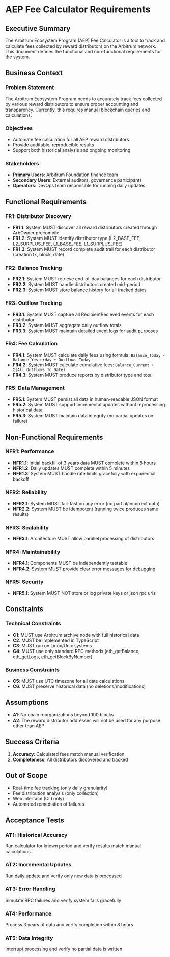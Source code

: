 # AEP Fee Calculator Requirements

## Executive Summary

The Arbitrum Ecosystem Program (AEP) Fee Calculator is a tool to track and calculate fees collected by reward distributors on the Arbitrum network. This document defines the functional and non-functional requirements for the system.

## Business Context

### Problem Statement

The Arbitrum Ecosystem Program needs to accurately track fees collected by various reward distributors to ensure proper accounting and transparency. Currently, this requires manual blockchain queries and calculations.

### Objectives

- Automate fee calculation for all AEP reward distributors
- Provide auditable, reproducible results
- Support both historical analysis and ongoing monitoring

### Stakeholders

- **Primary Users**: Arbitrum Foundation finance team
- **Secondary Users**: External auditors, governance participants
- **Operators**: DevOps team responsible for running daily updates

## Functional Requirements

### FR1: Distributor Discovery

- **FR1.1**: System MUST discover all reward distributors created through ArbOwner precompile
- **FR1.2**: System MUST identify distributor type (L2_BASE_FEE, L2_SURPLUS_FEE, L1_BASE_FEE, L1_SURPLUS_FEE)
- **FR1.3**: System MUST record complete audit trail for each distributor (creation tx, block, date)

### FR2: Balance Tracking

- **FR2.1**: System MUST retrieve end-of-day balances for each distributor
- **FR2.2**: System MUST handle distributors created mid-period
- **FR2.3**: System MUST store balance history for all tracked dates

### FR3: Outflow Tracking

- **FR3.1**: System MUST capture all RecipientRecieved events for each distributor
- **FR3.2**: System MUST aggregate daily outflow totals
- **FR3.3**: System MUST maintain detailed event logs for audit purposes

### FR4: Fee Calculation

- **FR4.1**: System MUST calculate daily fees using formula: `Balance_Today - Balance_Yesterday + Outflows_Today`
- **FR4.2**: System MUST calculate cumulative fees: `Balance_Current + Σ(All_Outflows_To_Date)`
- **FR4.3**: System MUST produce reports by distributor type and total

### FR5: Data Management

- **FR5.1**: System MUST persist all data in human-readable JSON format
- **FR5.2**: System MUST support incremental updates without reprocessing historical data
- **FR5.3**: System MUST maintain data integrity (no partial updates on failure)

## Non-Functional Requirements

### NFR1: Performance

- **NFR1.1**: Initial backfill of 3 years data MUST complete within 8 hours
- **NFR1.2**: Daily updates MUST complete within 5 minutes
- **NFR1.3**: System MUST handle rate limits gracefully with exponential backoff

### NFR2: Reliability

- **NFR2.1**: System MUST fail-fast on any error (no partial/incorrect data)
- **NFR2.2**: System MUST be idempotent (running twice produces same results)

### NFR3: Scalability

- **NFR3.1**: Architecture MUST allow parallel processing of distributors

### NFR4: Maintainability

- **NFR4.1**: Components MUST be independently testable
- **NFR4.2**: System MUST provide clear error messages for debugging

### NFR5: Security

- **NFR5.1**: System MUST NOT store or log private keys or json rpc urls

## Constraints

### Technical Constraints

- **C1**: MUST use Arbitrum archive node with full historical data
- **C2**: MUST be implemented in TypeScript
- **C3**: MUST run on Linux/Unix systems
- **C4**: MUST use only standard RPC methods (eth_getBalance, eth_getLogs, eth_getBlockByNumber)

### Business Constraints

- **C5**: MUST use UTC timezone for all date calculations
- **C6**: MUST preserve historical data (no deletions/modifications)

## Assumptions

- **A1**: No chain reorganizations beyond 100 blocks
- **A2**: The reward distributor addresses will not be used for any purpose other than AEP

## Success Criteria

1. **Accuracy**: Calculated fees match manual verification
2. **Completeness**: All distributors discovered and tracked

## Out of Scope

- Real-time fee tracking (only daily granularity)
- Fee distribution analysis (only collection)
- Web interface (CLI only)
- Automated remediation of failures

## Acceptance Tests

### AT1: Historical Accuracy

Run calculator for known period and verify results match manual calculations

### AT2: Incremental Updates

Run daily update and verify only new data is processed

### AT3: Error Handling

Simulate RPC failures and verify system fails gracefully

### AT4: Performance

Process 3 years of data and verify completion within 8 hours

### AT5: Data Integrity

Interrupt processing and verify no partial data is written
